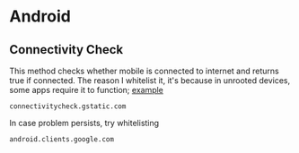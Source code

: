 # Android

## Connectivity Check

This method checks whether mobile is connected to internet and returns true if connected. The reason I whitelist it, it's because in unrooted devices, some apps require it to function; [example](https://github.com/AntennaPod/AntennaPod/issues/6899#issuecomment-1913233071)

```
connectivitycheck.gstatic.com
```

In case problem persists, try whitelisting

```
android.clients.google.com
```
